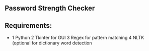 ## Password Strength Checker
## Requirements:
 * 1 Python
   2 Tkinter for GUI 
 3 Regex for pattern matching 
  4 NLTK (optional for dictionary word detection 
